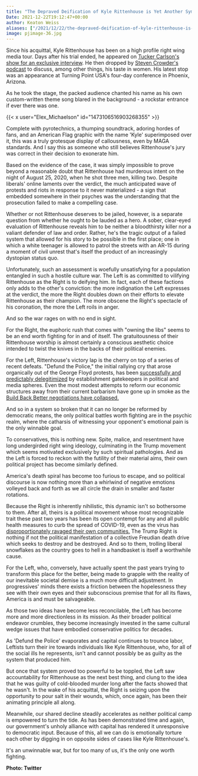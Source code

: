 ```yaml
---
title: "The Depraved Deification of Kyle Rittenhouse is Yet Another Symbol of America's Decline"
Date: 2021-12-22T19:12:47+00:00
author: Keaton Weiss
aliases: ["/2021/12/22/the-depraved-deification-of-kyle-rittenhouse-is-yet-another-symbol-of-americas-decline"]
image: pjimage-36.jpg
---
```


Since his acquittal, Kyle Rittenhouse has been on a high profile right wing media tour. Days after his trial ended, he appeared on [Tucker Carlson's show for an exclusive interview](https://www.youtube.com/watch?v=do7sbWaZstQ). He then dropped by [Steven Crowder's podcast](https://www.youtube.com/watch?v=Dx9XTJ5lu2c) to discuss, among other things, his taste in women. His latest stop was an appearance at Turning Point USA's four-day conference in Phoenix, Arizona.

As he took the stage, the packed audience chanted his name as his own custom-written theme song blared in the background - a rockstar entrance if ever there was one.

{{< x user="Elex_Michaelson" id="1473106516903268355" >}}

Complete with pyrotechnics, a thumping soundtrack, adoring hordes of fans, and an American Flag graphic with the name 'Kyle' superimposed over it, this was a truly grotesque display of callousness, even by MAGA standards. And I say this as someone who still believes Rittenhouse's jury was correct in their decision to exonerate him. 

Based on the evidence of the case, it was simply impossible to prove beyond a reasonable doubt that Rittenhouse had murderous intent on the night of August 25, 2020, when he shot three men, killing two. Despite liberals' online laments over the verdict, the much anticipated wave of protests and riots in response to it never materialized - a sign that embedded somewhere in their psyches was the understanding that the prosecution failed to make a compelling case.

Whether or not Rittenhouse deserves to be jailed, however, is a separate question from whether he ought to be lauded as a hero. A sober, clear-eyed evaluation of Rittenhouse reveals him to be neither a bloodthirsty killer nor a valiant defender of law and order. Rather, he's the tragic output of a failed system that allowed for his story to be possible in the first place; one in which a white teenager is allowed to patrol the streets with an AR-15 during a moment of civil unrest that's itself the product of an increasingly dystopian status quo.

Unfortunately, such an assessment is woefully unsatisfying for a population entangled in such a hostile culture war. The Left is as committed to vilifying Rittenhouse as the Right is to deifying him. In fact, each of these factions only adds to the other's conviction: the more indignation the Left expresses at the verdict, the more the Right doubles down on their efforts to elevate Rittenhouse as their champion. The more obscene the Right's spectacle of his coronation, the more the Left roils in anger.

And so the war rages on with no end in sight. 

For the Right, the euphoric rush that comes with "owning the libs" seems to be an end worth fighting for in and of itself. The gratuitousness of their Rittenhouse worship is almost certainly a conscious aesthetic choice intended to twist the knives in the backs of their political enemies.

For the Left, Rittenhouse's victory lap is the cherry on top of a series of recent defeats. "Defund the Police," the initial rallying cry that arose organically out of the George Floyd protests, has been [successfully and predictably delegitimized](https://www.washingtonpost.com/politics/2021/11/05/electoral-demise-defund-police/) by establishment gatekeepers in political and media spheres. Even the most modest attempts to reform our economic structures away from their current barbarism have gone up in smoke as the [Build Back Better negotiations have collapsed.](https://www.nbcnews.com/think/opinion/joe-manchin-dashes-biden-s-build-back-better-dreams-here-ncna1286339) 

And so in a system so broken that it can no longer be reformed by democratic means, the only political battles worth fighting are in the psychic realm, where the catharsis of witnessing your opponent's emotional pain is the only winnable goal. 

To conservatives, this is nothing new. Spite, malice, and resentment have long undergirded right wing ideology, culminating in the Trump movement which seems motivated exclusively by such spiritual pathologies. And as the Left is forced to reckon with the futility of their material aims, their own political project has become similarly defined.

America's death spiral has become too furious to escape, and so political discourse is now nothing more than a whirlwind of negative emotions volleyed back and forth as we all circle the drain in smaller and faster rotations. 

Because the Right is inherently nihilistic, this dynamic isn't so bothersome to them. After all, theirs is a political movement whose most recognizable trait these past two years has been its open contempt for any and all public health measures to curb the spread of COVID-19, even as the virus has [disproportionately ravaged their own communities.](https://www.npr.org/sections/health-shots/2021/12/05/1059828993/data-vaccine-misinformation-trump-counties-covid-death-rate) The Trump Right is nothing if not the political manifestation of a collective Freudian death drive which seeks to destroy and be destroyed. And so to them, trolling liberal snowflakes as the country goes to hell in a handbasket is itself a worthwhile cause.

For the Left, who, conversely, have actually spent the past years trying to transform this place for the better, being made to grapple with the reality of our inevitable societal demise is a much more difficult adjustment. In progressives' minds there exists a friction between the hopelessness they see with their own eyes and their subconscious premise that for all its flaws, America is and must be salvageable.

As those two ideas have become less reconcilable, the Left has become more and more directionless in its mission. As their broader political endeavor crumbles, they become increasingly invested in the same cultural wedge issues that have embodied conservative politics for decades. 

As 'Defund the Police' evaporates and capital continues to trounce labor, Leftists turn their ire towards individuals like Kyle Rittenhouse, who, for all of the social ills he represents, isn't and cannot possibly be as guilty as the system that produced him. 

But once that system proved too powerful to be toppled, the Left saw accountability for Rittenhouse as the next best thing, and clung to the idea that he was guilty of cold-blooded murder long after the facts showed that he wasn't. In the wake of his acquittal, the Right is seizing upon the opportunity to pour salt in their wounds, which, once again, has been their animating principle all along.

Meanwhile, our shared decline steadily accelerates as neither political camp is empowered to turn the tide. As has been demonstrated time and again, our government's unholy alliance with capital has rendered it unresponsive to democratic input. Because of this, all we can do is emotionally torture each other by digging in on opposite sides of cases like Kyle Rittenhouse's. 

It's an unwinnable war, but for too many of us, it's the only one worth fighting.

**Photo: Twitter**
